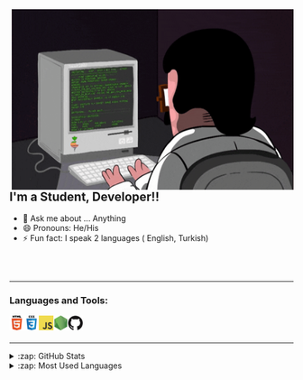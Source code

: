 
 <img align="right" alt="GIF" src="https://github.com/LeViski/LeViski/blob/main/code.gif?raw=true" width="500" height="320" />


## I'm a Student, Developer!!
- 💬 Ask me about ... Anything
- 😄 Pronouns: He/His
- ⚡ Fun fact: I speak 2 languages ( English, Turkish)

<br />
<br />

---
### Languages and Tools:

<img align="left" alt="HTML5" width="26px" src="https://raw.githubusercontent.com/github/explore/80688e429a7d4ef2fca1e82350fe8e3517d3494d/topics/html/html.png"/>
<img align="left" alt="CSS3" width="26px" src="https://raw.githubusercontent.com/github/explore/80688e429a7d4ef2fca1e82350fe8e3517d3494d/topics/css/css.png"/>
<img align="left" alt="JavaScript" width="26px" src="https://raw.githubusercontent.com/github/explore/80688e429a7d4ef2fca1e82350fe8e3517d3494d/topics/javascript/javascript.png"/>
<img align="left" alt="Node.js" width="26px" src="https://raw.githubusercontent.com/github/explore/80688e429a7d4ef2fca1e82350fe8e3517d3494d/topics/nodejs/nodejs.png"/>
<img align="left" alt="GitHub" width="26px" src="https://raw.githubusercontent.com/github/explore/78df643247d429f6cc873026c0622819ad797942/topics/github/github.png"/>

<br />
<br />

---

<details>
  <summary>:zap: GitHub Stats</summary>

  <img align="left" alt="LeViski's GitHub Stats" src="https://github-readme-stats.vercel.app/api?username=LeViski&show_icons=true&hide_border=true" />

</details>

<details>
  <summary>:zap: Most Used Languages</summary>

<img align="left" alt="LeViski's GitHub Top Languages" src="https://github-readme-stats.vercel.app/api/top-langs/?username=LeViski" />

</details>

[website]: http://exilecode.tk/
[youtube]: https://www.youtube.com/channel/UCxkBJuf8dWFco_d8aircG6w
[instagram]: https://www.instagram.com/_photoshare_/
